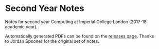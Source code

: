 # Second Year Notes

Notes for second year Computing at Imperial College London (2017-18 academic year).

Automatically generated PDFs can be found on the [releases page](https://github.com/justincqz/ic-second-year-notes/releases).
Thanks to Jordan Spooner for the original set of notes.
